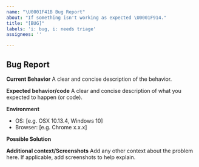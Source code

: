 ```yaml
---
name: "\U0001F41B Bug Report"
about: "If something isn't working as expected \U0001F914."
title: "[BUG]"
labels: 'i: bug, i: needs triage'
assignees: ''

---
```


## Bug Report

**Current Behavior**
A clear and concise description of the behavior.

**Expected behavior/code**
A clear and concise description of what you expected to happen (or code).

**Environment**
- OS: [e.g. OSX 10.13.4, Windows 10]
- Browser: [e.g. Chrome x.x.x]

**Possible Solution**
<!--- Only if you have suggestions on a fix for the bug -->

**Additional context/Screenshots**
Add any other context about the problem here. If applicable, add screenshots to help explain.
